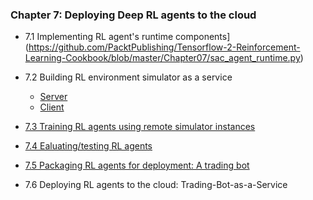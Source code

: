 ### Chapter 7: Deploying Deep RL agents to the cloud

- 7.1 Implementing RL agent's runtime components](https://github.com/PacktPublishing/Tensorflow-2-Reinforcement-Learning-Cookbook/blob/master/Chapter07/sac_agent_runtime.py)

- 7.2 Building RL environment simulator as a service

  - [Server](https://github.com/PacktPublishing/Tensorflow-2-Reinforcement-Learning-Cookbook/blob/master/Chapter07/tradegym_http_server.py)
  - [Client](https://github.com/PacktPublishing/Tensorflow-2-Reinforcement-Learning-Cookbook/blob/master/Chapter07/tradegym_http_client.py)

- [7.3 Training RL agents using remote simulator instances](https://github.com/PacktPublishing/Tensorflow-2-Reinforcement-Learning-Cookbook/blob/master/Chapter07/3_training_rl_agents_using_remote_sims.py)

- [7.4 Ealuating/testing RL agents](https://github.com/PacktPublishing/Tensorflow-2-Reinforcement-Learning-Cookbook/blob/master/Chapter07/4_evaluating_rl_agents.py)

- [7.5 Packaging RL agents for deployment: A trading bot](https://github.com/PacktPublishing/Tensorflow-2-Reinforcement-Learning-Cookbook/blob/master/Chapter07/5_packaging_rl_agents_for_deployment.py)

- 7.6 Deploying RL agents to the cloud: Trading-Bot-as-a-Service
